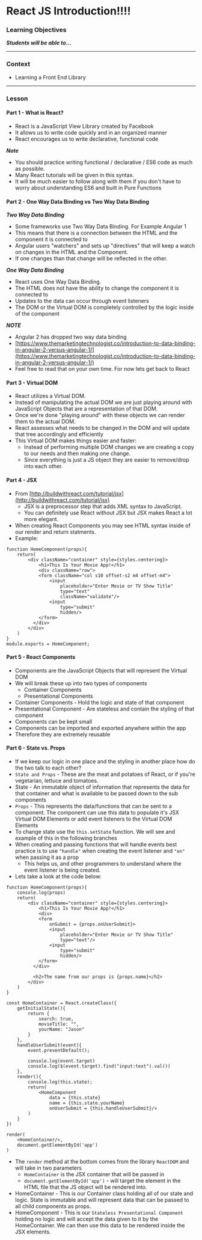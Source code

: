 # React JS Introduction!!!!

### Learning Objectives
***Students will be able to...***

---

### Context

* Learning a Front End Library

---

### Lesson

#### Part 1 - What is React?

* React is a JavaScript View Library created by Facebook
* It allows us to write code quickly and in an organized manner
* React encourages us to write declarative, functional code

***Note***

* You should practice writing functional / declarative / ES6 code as much as possible.
* Many React tutorials will be given in this syntax.
* It will be much easier to follow along with them if you don't have to worry about understanding ES6 and built in Pure Functions

#### Part 2 - One Way Data Binding vs Two Way Data Binding

***Two Way Data Binding***

* Some frameworks use Two Way Data Binding. For Example Angular 1
* This means that there is a connection between the HTML and the component it is connected to
* Angular users "watchers" and sets up "directives" that will keep a watch on changes in the HTML and the Component.
* If one changes than that change will be reflected in the other.

***One Way Data Binding***

* React uses One Way Data Binding. 
* The HTML does not have the ability to change the component it is connected to
* Updates to the data can occur through event listeners
* The DOM or the Virtual DOM is completely controlled by the logic inside of the component

***NOTE***

* Angular 2 has dropped two way data binding
* [https://www.themarketingtechnologist.co/introduction-to-data-binding-in-angular-2-versus-angular-1/](https://www.themarketingtechnologist.co/introduction-to-data-binding-in-angular-2-versus-angular-1/)
* Feel free to read that on your own time. For now lets get back to React

#### Part 3 - Virtual DOM

* React utilizes a Virtual DOM. 
* Instead of manipulating the actual DOM we are just playing around with JavaScript Objects that are a representation of that DOM. 
* Once we're done "playing around" with these objects we can render them to the actual DOM. 
* React assesses what needs to be changed in the DOM and will update that tree accordingly and efficiently
* This Virtual DOM makes things easier and faster:
	* Instead of performing multiple DOM changes we are creating a copy to our needs and then making one change. 
	* Since everything is just a JS object they are easier to remove/drop into each other. 

#### Part 4 - JSX

* From [http://buildwithreact.com/tutorial/jsx](http://buildwithreact.com/tutorial/jsx)
	* JSX is a preprocessor step that adds XML syntax to JavaScript. 
	* You can definitely use React without JSX but JSX makes React a lot more elegant.
* When creating React Components you may see HTML syntax inside of our render and return statments.
* Example:

```
function HomeComponent(props){
	return(
		<div className="container" style={styles.centering}>
			<h1>This Is Your Movie App!</h1>
			<div className="row">
		    <form className="col s10 offset-s2 m4 offset-m4">
		    	<input 
		    		placeholder="Enter Movie or TV Show Title" 
		    		type="text"
		    		className="validate"/>
		    	<input 
		    		type="submit"
		    		hidden/>
		    </form>
		  </div>
		</div>
	)
}
module.exports = HomeComponent;
```

#### Part 5 - React Components

* Components are the JavaScript Objects that will represent the Virtual DOM
* We will break these up into two types of components
	* Container Components 
	* Presentational Components
* Container Components - Hold the logic and state of that component
* Presentational Component - Are stateless and contain the styling of that component
* Components can be kept small
* Components can be imported and exported anywhere within the app
* Therefore they are extremely reusable

#### Part 6 - State vs. Props

* If we keep our logic in one place and the styling in another place how do the two talk to each other?
* `State and Props` - These are the meat and potatoes of React, or if you're vegetarian, lettuce and tomatoes. 
* State - An immutable object of information that represents the data for that container and what is available to be passed down to the sub components
* `Props` - This represents the data/functions that can be sent to a component. The component can use this data to populate it's JSX Virtual DOM Elements or add event listeners to the Virtual DOM Elements
* To change state use the `this.setState` function. We will see and example of this in the following branches
* When creating and passing functions that will handle events best practice is to use `"handle"` when creating the event listener and `"on"` when passing it as a prop
	* This helps us, and other programmers to understand where the event listener is being created. 
* Lets take a look at the code below:

```
function HomeComponent(props){
	console.log(props)
	return(
		<div className="container" style={styles.centering}>
			<h1>This Is Your Movie App!</h1>
			<div>
		    <form 
		    	onSubmit = {props.onUserSubmit}>
		    	<input 
		    		placeholder="Enter Movie or TV Show Title" 
		    		type="text"/>
		    	<input 
		    		type="submit"
		    		hidden/>
		    </form>
		  </div>

		  <h2>The name from our props is {props.name}</h2>
		</div>
	)
}

const HomeContainer = React.createClass({
	getInitialState(){
		return {
			search: true,
			movieTitle: "",
			yourName: "Jason"
		}
	},
	handleUserSubmit(event){
		event.preventDefault();

		console.log(event.target)
		console.log($(event.target).find("input:text").val())
	},
	render(){
		console.log(this.state);
		return(
			<HomeComponent 
				data = {this.state}
				name = {this.state.yourName}
				onUserSubmit = {this.handleUserSubmit}/>
		)
	}
})

render(
	<HomeContainer/>,
	document.getElementById('app')
)
```
* The `render` method at the bottom comes from the library `ReactDOM` and will take in two parameters
	* `HomeContainer` is the JSX container that will be passed in
	* `document.getElementById('app')` - will target the element in the HTML file that the JS object will be rendered into. 
* HomeContainer - This is our Container class holding all of our state and logic. State is immutable and will represent data that can be passed to all child components as props.
* HomeComponent - This is our `Stateless Presentational Component` holding no logic and will accept the data given to it by the HomeContainer. We can then use this data to be rendered inside the JSX elements. 